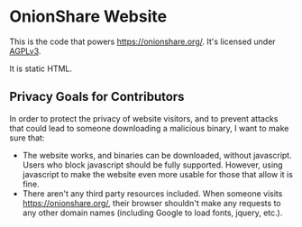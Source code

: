 # OnionShare Website

This is the code that powers <https://onionshare.org/>. It's licensed under [AGPLv3](/LICENSE).

It is static HTML.

## Privacy Goals for Contributors

In order to protect the privacy of website visitors, and to prevent attacks that could lead to someone downloading a malicious binary, I want to make sure that:

* The website works, and binaries can be downloaded, without javascript. Users who block javascript should be fully supported. However, using javascript to make the website even more usable for those that allow it is fine.
* There aren't any third party resources included. When someone visits https://onionshare.org/, their browser shouldn't make any requests to any other domain names (including Google to load fonts, jquery, etc.).
